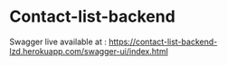 # Contact-list-backend
Swagger live available at : https://contact-list-backend-lzd.herokuapp.com/swagger-ui/index.html
